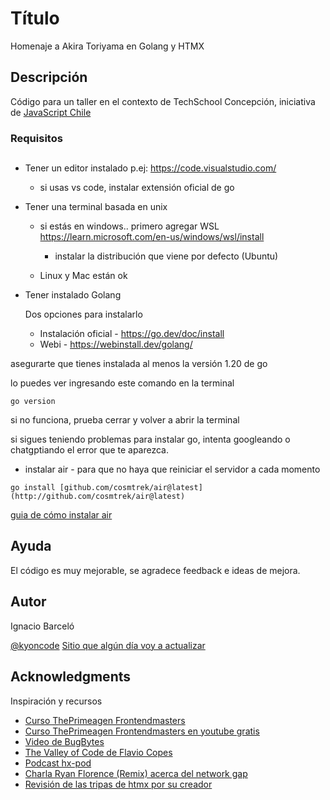 # Título

Homenaje a Akira Toriyama en Golang y HTMX

## Descripción

Código para un taller en el contexto de TechSchool Concepción, iniciativa de [JavaScript Chile](https://jschile.org/)


### Requisitos

## 

* Tener un editor instalado p.ej: https://code.visualstudio.com/
    * si usas vs code, instalar extensión oficial de go
    
  
* Tener una terminal basada en unix
    * si estás en windows.. primero agregar WSL https://learn.microsoft.com/en-us/windows/wsl/install
        * instalar la distribución que viene por defecto (Ubuntu)

    * Linux y Mac están ok

* Tener instalado Golang

    Dos opciones para instalarlo

    * Instalación oficial - https://go.dev/doc/install 
    * Webi - https://webinstall.dev/golang/

asegurarte que tienes instalada al menos la versión 1.20 de go

lo puedes ver ingresando este comando en la terminal

```shell
go version
```

si no funciona, prueba cerrar y volver a abrir la terminal

si sigues teniendo problemas para instalar go, intenta googleando o chatgptiando el error que te aparezca.

* instalar air - para que no haya que reiniciar el servidor a cada momento

```shell
go install [github.com/cosmtrek/air@latest](http://github.com/cosmtrek/air@latest)
```

[guia de cómo instalar air](https://blog.stackademic.com/setting-up-air-for-live-reload-in-golang-project-c92e6a32bb6f)



## Ayuda

El código es  muy mejorable, se agradece feedback e ideas de mejora.


## Autor

Ignacio Barceló


[@kyoncode](https://twitter.com/KyonCode)
[Sitio que algún día voy a actualizar](https://ignaciobarcelo.com)



## Acknowledgments

Inspiración y recursos
* [Curso ThePrimeagen Frontendmasters](https://frontendmasters.com/courses/htmx/)
* [Curso ThePrimeagen Frontendmasters en youtube gratis](https://youtu.be/x7v6SNIgJpE?si=O-y7sBebX-rKxjQ9)
* [Video de BugBytes](https://youtu.be/F9H6vYelYyU?si=hjxJTQqzOx2ywLoT)
* [The Valley of Code de Flavio Copes](https://thevalleyofcode.com/htmx)
* [Podcast hx-pod](https://hx-pod.transistor.fm/)
* [Charla Ryan Florence (Remix) acerca del network gap](https://youtu.be/zqhE-CepH2g?si=k-JiUcOtaBFFqAOI) 
* [Revisión de las tripas de htmx por su creador](https://www.youtube.com/watch?v=javGxN-h9VQ)
